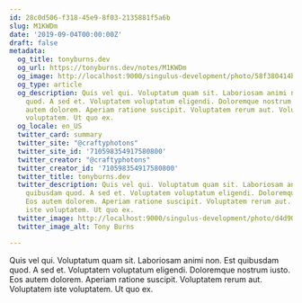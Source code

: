 ```yaml
---
id: 28c0d506-f318-45e9-8f03-2135881f5a6b
slug: M1KWDm
date: '2019-09-04T00:00:00Z'
draft: false
metadata:
  og_title: tonyburns.dev
  og_url: https://tonyburns.dev/notes/M1KWDm
  og_image: http://localhost:9000/singulus-development/photo/58f380414bbd67653d0fe2bf14b4ece0.jpeg
  og_type: article
  og_description: Quis vel qui. Voluptatum quam sit. Laboriosam animi non. Est quibusdam
    quod. A sed et. Voluptatem voluptatum eligendi. Doloremque nostrum iusto. Eos
    autem dolorem. Aperiam ratione suscipit. Voluptatem rerum aut. Voluptatem iste
    voluptatem. Ut quo ex.
  og_locale: en_US
  twitter_card: summary
  twitter_site: "@craftyphotons"
  twitter_site_id: '710598354917580800'
  twitter_creator: "@craftyphotons"
  twitter_creator_id: '710598354917580800'
  twitter_title: tonyburns.dev
  twitter_description: Quis vel qui. Voluptatum quam sit. Laboriosam animi non. Est
    quibusdam quod. A sed et. Voluptatem voluptatum eligendi. Doloremque nostrum iusto.
    Eos autem dolorem. Aperiam ratione suscipit. Voluptatem rerum aut. Voluptatem
    iste voluptatem. Ut quo ex.
  twitter_image: http://localhost:9000/singulus-development/photo/d4d90e1ca63a3a7341caeb48014d2739.jpeg
  twitter_image_alt: Tony Burns

---
```


Quis vel qui. Voluptatum quam sit. Laboriosam animi non. Est quibusdam quod. A sed et. Voluptatem voluptatum eligendi. Doloremque nostrum iusto. Eos autem dolorem. Aperiam ratione suscipit. Voluptatem rerum aut. Voluptatem iste voluptatem. Ut quo ex.
